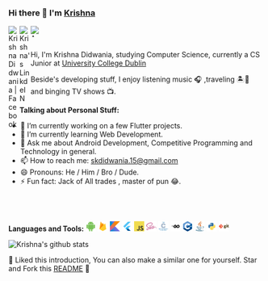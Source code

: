### Hi there 👋 I'm <a href="https://github.com/skdidwania">Krishna</a>
<a href="https://www.facebook.com/profile.php?id=100011739068029">
  <img align="left" alt="Krishna Didwania | Facebook" width="22px" src="https://cdn.jsdelivr.net/npm/simple-icons@v3/icons/facebook.svg" />
</a>
<a href="https://www.linkedin.com/in/shri-krishna-didwania-b87322172/">
  <img align="left" alt="Krishna's LinkdeIN" width="22px" src="https://cdn.jsdelivr.net/npm/simple-icons@v3/icons/linkedin.svg" />
</a>
<a href="https://www.instagram.com/skdidwania.15/">
  <img align="left" alt="Arpit's Instagram" width="22px" height="22px" src="https://cdn.jsdelivr.net/npm/simple-icons@v3/icons/instagram.svg" />
</a>
<br />
<br />

Hi, I'm Krishna Didwania, studying Computer Science, currently a CS Junior at <a href ="https://www.ucd.ie/">University College Dublin</a>

Beside's developing stuff, I enjoy listening music 🎧 ,traveling 🏝️🗻 and binging TV shows 📺.


**Talking about Personal Stuff:**

- 🔭 I’m currently working on a few Flutter projects.
- 🌱 I’m currently learning Web Development.
- 💬 Ask me about Android Development, Competitive Programming and Technology in general.
- 📫 How to reach me: <a href="mailto:skdidwania.15@gmail.com">skdidwania.15@gmail.com</a>
- 😄 Pronouns: He / Him / Bro / Dude.
- ⚡ Fun fact: Jack of All trades , master of pun 😂.

&nbsp;
<br>
<br>
<br>
**Languages and Tools:**
<code><img height="20" src="https://raw.githubusercontent.com/github/explore/80688e429a7d4ef2fca1e82350fe8e3517d3494d/topics/android/android.png"></code>
<code><img height="20" src="https://raw.githubusercontent.com/github/explore/80688e429a7d4ef2fca1e82350fe8e3517d3494d/topics/firebase/firebase.png"></code>
<code><img height="20" src="https://raw.githubusercontent.com/github/explore/80688e429a7d4ef2fca1e82350fe8e3517d3494d/topics/kotlin/kotlin.png"></code>
<code><img height="20" src="https://raw.githubusercontent.com/github/explore/80688e429a7d4ef2fca1e82350fe8e3517d3494d/topics/flutter/flutter.png"></code>
<code><img height="20" src="https://raw.githubusercontent.com/github/explore/80688e429a7d4ef2fca1e82350fe8e3517d3494d/topics/javascript/javascript.png"></code>
<code><img height="20" src="https://raw.githubusercontent.com/github/explore/80688e429a7d4ef2fca1e82350fe8e3517d3494d/topics/sass/sass.png"></code>
<code><img height="20" src="https://raw.githubusercontent.com/github/explore/80688e429a7d4ef2fca1e82350fe8e3517d3494d/topics/c/c.png"></code>
<code><img height="20" src="https://raw.githubusercontent.com/github/explore/80688e429a7d4ef2fca1e82350fe8e3517d3494d/topics/go/go.png"></code>
<code><img height="20" src="https://raw.githubusercontent.com/github/explore/80688e429a7d4ef2fca1e82350fe8e3517d3494d/topics/cpp/cpp.png"></code>
<code><img height="20" src="https://raw.githubusercontent.com/github/explore/80688e429a7d4ef2fca1e82350fe8e3517d3494d/topics/java/java.png"></code>
<code><img height="20" src="https://raw.githubusercontent.com/github/explore/80688e429a7d4ef2fca1e82350fe8e3517d3494d/topics/python/python.png"></code>
<code><img height="20" src="https://raw.githubusercontent.com/github/explore/80688e429a7d4ef2fca1e82350fe8e3517d3494d/topics/git/git.png"></code>

![Krishna's github stats](https://github-readme-stats.vercel.app/api?username=skdidwania&show_icons=true&hide_border=true)

:pushpin: Liked this introduction, You can also make a similar one for yourself. Star and Fork this [README](https://github.com/skdidwania/skdidwania) :pencil:
